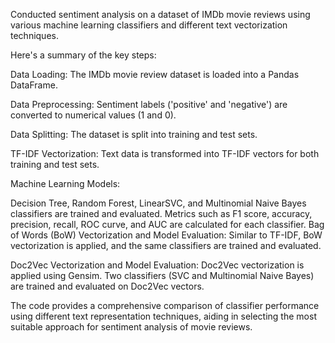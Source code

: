 Conducted sentiment analysis on a dataset of IMDb movie reviews using various machine learning classifiers and different text vectorization techniques.

Here's a summary of the key steps:

Data Loading: The IMDb movie review dataset is loaded into a Pandas DataFrame.

Data Preprocessing: Sentiment labels ('positive' and 'negative') are converted to numerical values (1 and 0).

Data Splitting: The dataset is split into training and test sets.

TF-IDF Vectorization: Text data is transformed into TF-IDF vectors for both training and test sets.

Machine Learning Models:

Decision Tree, Random Forest, LinearSVC, and Multinomial Naive Bayes classifiers are trained and evaluated.
Metrics such as F1 score, accuracy, precision, recall, ROC curve, and AUC are calculated for each classifier.
Bag of Words (BoW) Vectorization and Model Evaluation: Similar to TF-IDF, BoW vectorization is applied, and the same classifiers are trained and evaluated.

Doc2Vec Vectorization and Model Evaluation: Doc2Vec vectorization is applied using Gensim. Two classifiers (SVC and Multinomial Naive Bayes) are trained and evaluated on Doc2Vec vectors.

The code provides a comprehensive comparison of classifier performance using different text representation techniques, aiding in selecting the most suitable approach for sentiment analysis of movie reviews.





